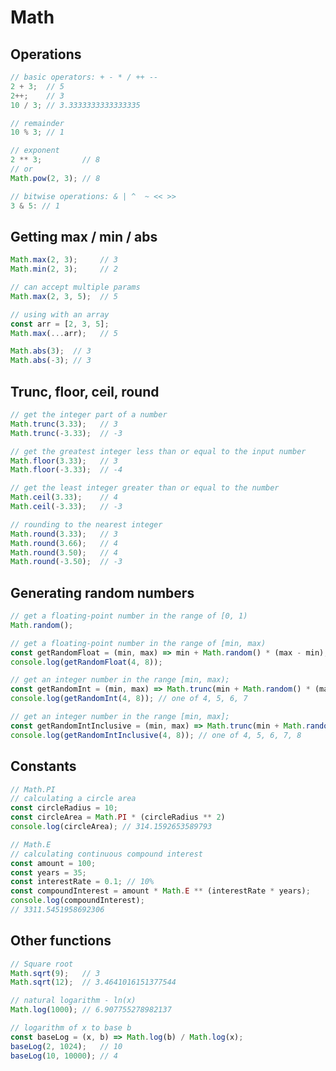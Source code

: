 # Math

## Operations
``` javascript
// basic operators: + - * / ++ --
2 + 3;  // 5
2++;    // 3
10 / 3; // 3.3333333333333335
```

``` javascript
// remainder
10 % 3; // 1
```

``` javascript
// exponent
2 ** 3;         // 8
// or
Math.pow(2, 3); // 8
```

``` javascript
// bitwise operations: & | ^  ~ << >>
3 & 5: // 1
```

## Getting max / min / abs
``` javascript
Math.max(2, 3);     // 3
Math.min(2, 3);     // 2
```

``` javascript
// can accept multiple params
Math.max(2, 3, 5);  // 5
```

``` javascript
// using with an array
const arr = [2, 3, 5];
Math.max(...arr);   // 5
```

``` javascript
Math.abs(3);  // 3
Math.abs(-3); // 3
```

## Trunc, floor, ceil, round
``` javascript
// get the integer part of a number
Math.trunc(3.33);   // 3
Math.trunc(-3.33);  // -3
```

``` javascript
// get the greatest integer less than or equal to the input number
Math.floor(3.33);   // 3
Math.floor(-3.33);  // -4
```

``` javascript
// get the least integer greater than or equal to the number
Math.ceil(3.33);    // 4
Math.ceil(-3.33);   // -3
```

``` javascript
// rounding to the nearest integer
Math.round(3.33);   // 3
Math.round(3.66);   // 4
Math.round(3.50);   // 4
Math.round(-3.50);  // -3
```

## Generating random numbers
``` javascript
// get a floating-point number in the range of [0, 1)
Math.random();
```

``` javascript
// get a floating-point number in the range of [min, max)
const getRandomFloat = (min, max) => min + Math.random() * (max - min);
console.log(getRandomFloat(4, 8));
```

``` javascript
// get an integer number in the range [min, max);
const getRandomInt = (min, max) => Math.trunc(min + Math.random() * (max - min));
console.log(getRandomInt(4, 8)); // one of 4, 5, 6, 7
```

``` javascript
// get an integer number in the range [min, max];
const getRandomIntInclusive = (min, max) => Math.trunc(min + Math.random() * (max - min + 1));
console.log(getRandomIntInclusive(4, 8)); // one of 4, 5, 6, 7, 8
```

## Constants
``` javascript
// Math.PI
// calculating a circle area
const circleRadius = 10;
const circleArea = Math.PI * (circleRadius ** 2)
console.log(circleArea); // 314.1592653589793
```

``` javascript
// Math.E
// calculating continuous compound interest
const amount = 100;
const years = 35;
const interestRate = 0.1; // 10%
const compoundInterest = amount * Math.E ** (interestRate * years);
console.log(compoundInterest);
// 3311.5451958692306
```

## Other functions
``` javascript
// Square root
Math.sqrt(9);   // 3
Math.sqrt(12);  // 3.4641016151377544
```

``` javascript
// natural logarithm - ln(x)
Math.log(1000); // 6.907755278982137
```

``` javascript
// logarithm of x to base b
const baseLog = (x, b) => Math.log(b) / Math.log(x);
baseLog(2, 1024);   // 10
baseLog(10, 10000); // 4
```
